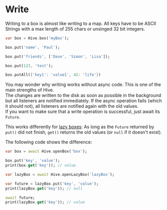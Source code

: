 # Write

Writing to a box is almost like writing to a map. All keys have to be ASCII Strings with a max length of 255 chars or unsinged 32 bit integers.

```dart
var box = Hive.box('myBox');

box.put('name', 'Paul');

box.put('friends', ['Dave', 'Simon', 'Lisa']);

box.put(123, 'test');

box.putAll({'key1': 'value1', 42: 'life'})
```

You may wonder why writing works without async code. This is one of the main strengths of Hive.  
The changes are written to the disk as soon as possible in the background but all listeners are notified immediately. If the async operation fails \(which it should not\), all listeners are notified again with the old values.  
If you want to make sure that a write operation is successful, just await its `Future`.

This works differently for [lazy boxes](../advanced/lazy_box.md): As long as the `Future` returned by `put()` did not finish, `get()` returns the old values \(or `null` if it doesn't exist\).

The following code shows the difference:

```dart
var box = await Hive.openBox('box');

box.put('key', 'value');
print(box.get('key')); // value

var lazyBox = await Hive.openLazyBox('lazyBox');

var future = lazyBox.put('key', 'value');
print(lazyBox.get('key')); // null

await future;
print(lazyBox.get('key')); // value
```

